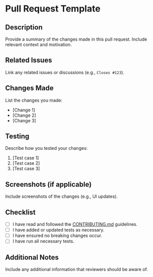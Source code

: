 # Pull Request Template

## Description

Provide a summary of the changes made in this pull request. Include relevant context and motivation.

## Related Issues

Link any related issues or discussions (e.g., `Closes #123`).

## Changes Made

List the changes you made:

- [Change 1]
- [Change 2]
- [Change 3]

## Testing

Describe how you tested your changes:

1. [Test case 1]
2. [Test case 2]
3. [Test case 3]

## Screenshots (if applicable)

Include screenshots of the changes (e.g., UI updates).

## Checklist

- [ ] I have read and followed the [CONTRIBUTING.md](CONTRIBUTING.md) guidelines.
- [ ] I have added or updated tests as necessary.
- [ ] I have ensured no breaking changes occur.
- [ ] I have run all necessary tests.

## Additional Notes

Include any additional information that reviewers should be aware of.
